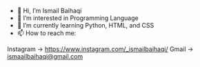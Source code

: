 - 👋 Hi, I’m Ismail Baihaqi
- 👀 I’m interested in Programming Language
- 🌱 I’m currently learning Python, HTML, and CSS
- 📫 How to reach me:

Instagram -> https://www.instagram.com/_ismailbaihaqi/
Gmail     -> ismaailbaihaqi@gmail.com

<!---
ismaailbaihaqi/ismaailbaihaqi is a ✨ special ✨ repository because its `README.md` (this file) appears on your GitHub profile.
You can click the Preview link to take a look at your changes.
--->
